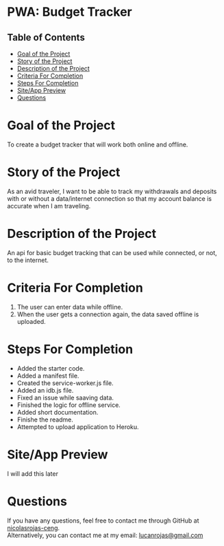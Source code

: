 
# PWA: Budget Tracker
## Table of Contents

* [Goal of the Project](#Goal)
* [Story of the Project](#Story)
* [Description of the Project](#Description)
* [Criteria For Completion](#Criteria)
* [Steps For Completion](#Completion)
* [Site/App Preview](#Preview)
* [Questions](#Questions)


# <a name="Goal"> Goal of the Project </a>
To create a budget tracker that will work both online and offline.
# <a name="Story"> Story of the Project </a>
As an avid traveler, I want to be able to track my withdrawals and deposits with or without a data/internet connection so that my account balance is accurate when I am traveling.
# <a name="Description"> Description of the Project </a>
An api for basic budget tracking that can be used while connected, or not, to the internet.
# <a name="Criteria"> Criteria For Completion </a>
1. The user can enter data while offline.
2. When the user gets a connection again, the data saved offline is uploaded.
# <a name="Completion"> Steps For Completion </a>
- Added the starter code.
- Added a manifest file.
- Created the service-worker.js file.
- Added an idb.js file.
- Fixed an issue while saaving data.
- Finished the logic for offline service.
- Added short documentation.
- Finishe the readme.
- Attempted to upload application to Heroku.
# <a name="Preview"> Site/App Preview </a>
I will add this later
# <a name="Questions"> Questions </a>
  If you have any questions, feel free to contact me through GitHub at
  [nicolasrojas-ceng](https://github.com/nicolasrojas-ceng). <br>
  Alternatively, you can contact me at my email: [lucanrojas@gmail.com](mailto:lucanrojas@gmail.com)